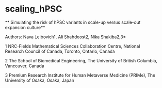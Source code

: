 # scaling_hPSC

** Simulating the risk of hPSC variants in scale-up versus scale-out expansion culture** 
 
Authors:
Nava Leibovich1, Ali Shahdoost2, Nika Shakiba2,3*
 
1 NRC-Fields Mathematical Sciences Collaboration Centre, National Research Council of Canada, Toronto, Ontario, Canada

2 The School of Biomedical Engineering, The University of British Columbia, Vancouver, Canada

3 Premium Research Institute for Human Metaverse Medicine (PRIMe), The University of Osaka, Osaka, Japan

